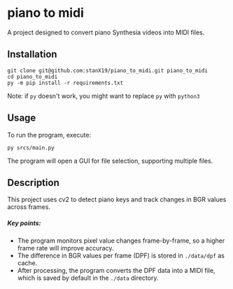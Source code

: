 # piano to midi

A project designed to convert piano Synthesia videos into MIDI files.

## Installation

```commandline
git clone git@github.com:stanX19/piano_to_midi.git piano_to_midi
cd piano_to_midi
py -m pip install -r requirements.txt
```

Note: if `py` doesn't work, you might want to replace `py` with `python3`

## Usage

To run the program, execute:

```commandline
py srcs/main.py
```

The program will open a GUI for file selection, supporting multiple files.

## Description

This project uses cv2 to detect piano keys and track changes in BGR values across frames.

##### Key points:

- The program monitors pixel value changes frame-by-frame, so a higher frame rate will improve accuracy.
- The difference in BGR values per frame (DPF) is stored in `./data/dpf` as cache.
- After processing, the program converts the DPF data into a MIDI file, which is saved by default in the `./data` directory.
